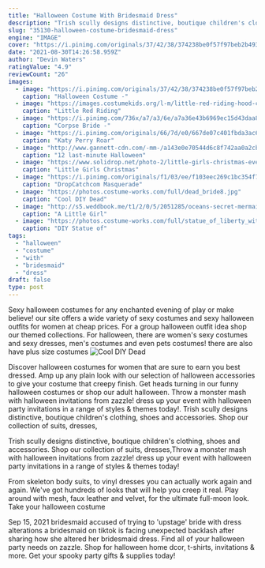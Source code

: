 ```yaml
---
title: "Halloween Costume With Bridesmaid Dress"
description: "Trish scully designs distinctive, boutique children's clothing, shoes and accessories. Shop our collection of suits, dresses,"
slug: "35130-halloween-costume-bridesmaid-dress"
engine: "IMAGE"
cover: "https://i.pinimg.com/originals/37/42/38/374238be0f57f97beb2b493a51a27307.jpg"
date: "2021-08-30T14:26:58.959Z"
author: "Devin Waters"
ratingValue: "4.9"
reviewCount: "26"
images:
  - image: "https://i.pinimg.com/originals/37/42/38/374238be0f57f97beb2b493a51a27307.jpg"
    caption: "Halloween Costume -"
  - image: "https://images.costumekids.org/l-m/little-red-riding-hood-costume-kids-children.jpg"
    caption: "Little Red Riding"
  - image: "https://i.pinimg.com/736x/a7/a3/6e/a7a36e43b6969ec15d43daa8c1a8682b--corpse-bride-makeup-corpse-bride-costume.jpg"
    caption: "Corpse Bride -"
  - image: "https://i.pinimg.com/originals/66/7d/e0/667de07c401fbda3ac6e9e33f2e3a751.jpg"
    caption: "Katy Perry Roar"
  - image: "http://www.gannett-cdn.com/-mm-/a143e0e70544d6c8f742aa0a2cb3596c9b7de8a7/c=33-0-633-800&r=383&c=0-0-380-510/local/-/media/JacksonMS/JacksonMS/2014/10/24/635497488513131176-halloween-mummy.jpg"
    caption: "12 last-minute Halloween"
  - image: "https://www.solidrop.net/photo-2/little-girls-christmas-eve-xmas-dress-up-party-dresses-santa-reindeer-costume-new-year-tutu-mesh-dresses-up-with-headband-2018.jpg"
    caption: "Little Girls Christmas"
  - image: "https://i.pinimg.com/originals/f1/03/ee/f103eec269c1bc354f764e79e60a0c93.jpg"
    caption: "DropCatchcom Masquerade"
  - image: "https://photos.costume-works.com/full/dead_bride8.jpg"
    caption: "Cool DIY Dead"
  - image: "http://s5.weddbook.me/t1/2/0/5/2051285/oceans-secret-mermaid-costume-dress-up-portraits-birthday-pageant-halloween-little-girls-sizes-2-8.jpg"
    caption: "A Little Girl"
  - image: "https://photos.costume-works.com/full/statue_of_liberty_with_fireworks2.jpg"
    caption: "DIY Statue of"
tags:
  - "halloween"
  - "costume"
  - "with"
  - "bridesmaid"
  - "dress"
draft: false
type: post
---
```


Sexy halloween costumes for any enchanted evening of play or make believe! our site offers a wide variety of sexy costumes and sexy halloween outfits for women at cheap prices. For a group halloween outfit idea shop our themed collections. For halloween, there are women's sexy costumes and sexy dresses, men's costumes and even pets costumes! there are also have plus size costumes
![Cool DIY Dead](https://photos.costume-works.com/full/dead_bride8.jpg "Cool DIY Dead")

Discover halloween costumes for women that are sure to earn you best dressed. Amp up any plain look with our selection of halloween accessories to give your costume that creepy finish. Get heads turning in our funny halloween costumes or shop our adult halloween. Throw a monster mash with halloween invitations from zazzle! dress up your event with halloween party invitations in a range of styles &amp; themes today!. Trish scully designs distinctive, boutique children&#39;s clothing, shoes and accessories. Shop our collection of suits, dresses,
<!--inArticleAds-->

<!--galleryOne-->

Trish scully designs distinctive, boutique children's clothing, shoes and accessories. Shop our collection of suits, dresses,Throw a monster mash with halloween invitations from zazzle! dress up your event with halloween party invitations in a range of styles & themes today!
<!--inArticleAds-->

<!--galleryTwo-->

From skeleton body suits, to vinyl dresses you can actually work again and again. We've got hundreds of looks that will help you creep it real. Play around with mesh, faux leather and velvet, for the ultimate full-moon look. Take your halloween costume
<!--galleryThree-->

Sep 15, 2021 bridesmaid accused of trying to 'upstage' bride with dress alterations a bridesmaid on tiktok is facing unexpected backlash after sharing how she altered her bridesmaid dress. Find all of your halloween party needs on zazzle. Shop for halloween home dcor, t-shirts, invitations & more. Get your spooky party gifts & supplies today!